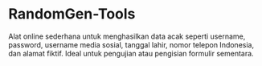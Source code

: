 # RandomGen-Tools
Alat online sederhana untuk menghasilkan data acak seperti username, password, username media sosial, tanggal lahir, nomor telepon Indonesia, dan alamat fiktif. Ideal untuk pengujian atau pengisian formulir sementara.
